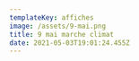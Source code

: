 ```yaml
---
templateKey: affiches
image: /assets/9-mai.png
title: 9 mai marche climat
date: 2021-05-03T19:01:24.455Z
---
```



